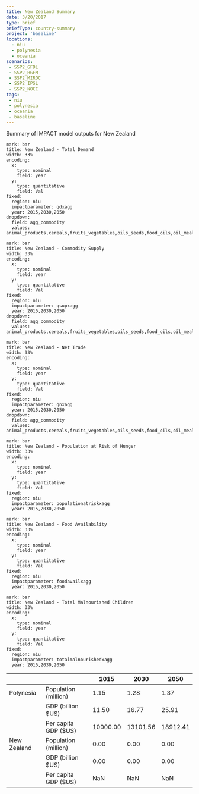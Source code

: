 ```yaml
---
title: New Zealand Summary
date: 3/20/2017
type: brief
briefType: country-summary
project: 'baseline'
locations:
  - niu
  - polynesia
  - oceania
scenarios:
 - SSP2_GFDL
 - SSP2_HGEM
 - SSP2_MIROC
 - SSP2_IPSL
 - SSP2_NOCC
tags:
 - niu
 - polynesia
 - oceania
 - baseline
---
```

Summary of IMPACT model outputs for New Zealand

```chart
mark: bar
title: New Zealand - Total Demand
width: 33%
encoding:
  x:
    type: nominal
    field: year
  y:
    type: quantitative
    field: Val
fixed:
  region: niu
  impactparameter: qdxagg
  year: 2015,2030,2050
dropdown:
  field: agg_commodity
  values: animal_products,cereals,fruits_vegetables,oils_seeds,food_oils,oil_meals,other,pulses,roots_tubers,sugar
```

```chart
mark: bar
title: New Zealand - Commodity Supply
width: 33%
encoding:
  x:
    type: nominal
    field: year
  y:
    type: quantitative
    field: Val
fixed:
  region: niu
  impactparameter: qsupxagg
  year: 2015,2030,2050
dropdown:
  field: agg_commodity
  values: animal_products,cereals,fruits_vegetables,oils_seeds,food_oils,oil_meals,other,pulses,roots_tubers,sugar
```

```chart
mark: bar
title: New Zealand - Net Trade
width: 33%
encoding:
  x:
    type: nominal
    field: year
  y:
    type: quantitative
    field: Val
fixed:
  region: niu
  impactparameter: qnxagg
  year: 2015,2030,2050
dropdown:
  field: agg_commodity
  values: animal_products,cereals,fruits_vegetables,oils_seeds,food_oils,oil_meals,other,pulses,roots_tubers,sugar
```

```chart
mark: bar
title: New Zealand - Population at Risk of Hunger
width: 33%
encoding:
  x:
    type: nominal
    field: year
  y:
    type: quantitative
    field: Val
fixed:
  region: niu
  impactparameter: populationatriskxagg
  year: 2015,2030,2050
```

```chart
mark: bar
title: New Zealand - Food Availability
width: 33%
encoding:
  x:
    type: nominal
    field: year
  y:
    type: quantitative
    field: Val
fixed:
  region: niu
  impactparameter: foodavailxagg
  year: 2015,2030,2050
```

```chart
mark: bar
title: New Zealand - Total Malnourished Children
width: 33%
encoding:
  x:
    type: nominal
    field: year
  y:
    type: quantitative
    field: Val
fixed:
  region: niu
  impactparameter: totalmalnourishedxagg
  year: 2015,2030,2050
```

|   |   | 2015 | 2030 | 2050 |
|---|---|---|---|---|
| Polynesia | Population (million) | 1.15 | 1.28 | 1.37 |
|  | GDP (billion $US) | 11.50 | 16.77 | 25.91 |
|  | Per capita GDP ($US) | 10000.00 | 13101.56 | 18912.41 |
| New Zealand | Population (million) | 0.00 | 0.00 | 0.00 |
|  | GDP (billion $US) | 0.00 | 0.00 | 0.00 |
|  | Per capita GDP ($US) | NaN| NaN| NaN|